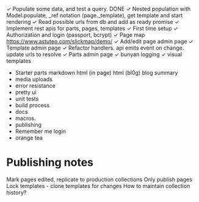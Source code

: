 ✓ Populate some data, and test a query. DONE
✓ Nested population with Model.populate, _ref notation (page._template), get template and start rendering
✓ Read possible urls from db and add as ready promise
✓ Implement rest apis for parts, pages, templates
✓ First time setup
✓ Authorization and login (passport, bcrypt)
✓ Page map https://www.astuteo.com/slickmap/demo/
✓ Add/edit page admin page
✓ Template admin page
✓ Refactor handlers. api emits event on change. update urls to resolve
✓ Parts admin page
✓ bunyan logging
✓ visual templates
* Starter parts
    markdown
    html (in page)
    html (bl0g)
    blog summary
* media uploads
* error resistance
* pretty ui
* unit tests
* build process
* docs
* macros.
* publishing
* Remember me login
* orange tea

Publishing notes
================

Mark pages edited, replicate to production collections
Only publish pages
Lock templates - clone templates for changes
How to maintain collection history?